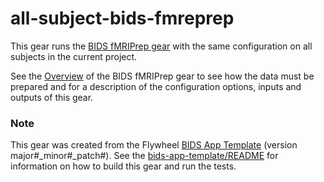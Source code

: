 # all-subject-bids-fmreprep

This gear runs the [BIDS fMRIPrep gear](https://github.com/flywheel-apps/bids-fmriprep) 
with the same configuration on all subjects in the current project.

See the [Overview](https://github.com/flywheel-apps/bids-fmriprep#overview)
of the BIDS fMRIPrep gear to see how the data must be prepared and for a
description of the configuration options, inputs and outputs of this gear.

### Note

This gear was created from the Flywheel [BIDS App Template](https://github.com/flywheel-apps/bids-app-template) (version
major#_minor#_patch#).  See the
[bids-app-template/README](https://github.com/flywheel-apps/bids-app-template/blob/master/README.md)
for information on how to build this gear and run the tests.

